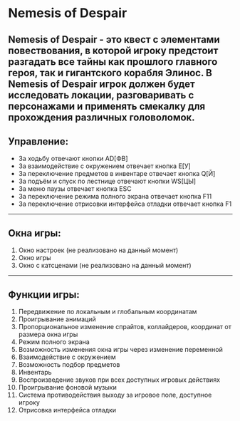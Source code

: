# Nemesis of Despair
Nemesis of Despair - это квест с элементами повествования, в которой игроку предстоит разгадать все
тайны как прошлого главного героя, так и гигантского корабля Элинос.
В Nemesis of Despair игрок должен будет исследовать локации, разговаривать с персонажами и применять смекалку для
прохождения различных головоломок.
-----

## Управление:
- За ходьбу отвечают кнопки AD[ФВ]
- За взаимодействие с окружением отвечает кнопка E[У]
- За переключение предметов в инвентаре отвечает кнопка Q[Й]
- За подъём и спуск по лестнице отвечают кнопки WS[ЦЫ]
- За меню паузы отвечает кнопка ESC
- За переключение режима полного экрана отвечает кнопка F11
- За переключение отрисовки интерфейса отладки отвечает кнопка F1
-----

## Окна игры:
1. Окно настроек (не реализовано на данный момент)
2. Окно игры
3. Окно с катсценами (не реализовано на данный момент)
-----

## Функции игры:
1. Передвижение по локальным и глобальным координатам
2. Проигрывание анимаций
3. Пропорциональное изменение спрайтов, коллайдеров, координат от размера окна игры
4. Режим полного экрана
5. Возможность изменения окна игры через изменение переменной
6. Взаимодействие с окружением
7. Возможность подбор предметов
8. Инвентарь
9. Воспроизведение звуков при всех доступных игровых действиях
10. Проигрывание фоновой музыки
11. Система противодействия выходу за игровое поле, доступное игроку
12. Отрисовка интерфейса отладки
